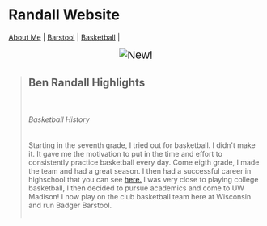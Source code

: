 <!DOCTYPE html>
# Randall Website
<html>
<head>
  <title>Ben Randall Basketball Career</title>
<link href="StyleSheet.css" rel="stylesheet"> 
</head>
<body>
<p></p>
 <nav>
  <a href="https://github.com/brandall17/Randall-Website/edit/main/README.md">About Me</a> |
  <a href="https://github.com/brandall17/Randall-Website/blob/barstool/README.md">Barstool</a> |
  <a href="https://github.com/brandall17/Randall-Website/blob/basketball/README.md">Basketball</a> |
</nav>
<p style="text-align: center;"><span style="font-size:22px;"><span style="font-family:arial,helvetica,sans-serif;"><img alt="New!" id="_x0000_i1025" src="new5.gif" /></span></span><strong><span style="font-size:36px;"><span style="font-family:courier new,courier,monospace;"></span></span></strong></p>
<p style="text-align: center;"></p>
<blockquote>
<p style="text-align: center;"><span style="font-size:22px;"><span style="font-family:arial,helvetica,sans-serif;"><span style="color:#B22222;"> 
<h2> <strong>Ben Randall Highlights</strong></span></h2><br />
<br> <em>Basketball History</em><br />
<br />
<br />
Starting in the seventh grade, I tried out for basketball. I didn't make it. It gave me the motivation to put in the time and effort to consistently practice basketball every day. Come eigth grade, I made the team and had a great season. I then had a successful career in highschool that you can see <a href= https://youtu.be/nj3RXna-2Ng">here.</a> I was very close to playing college basketball, I then decided to pursue academics and come to UW Madison! I now play on the club basketball team here at Wisconsin and run Badger Barstool.

<br />
<br />
<!--[endif]--><o:p></o:p></p>
</blockquote>
</body>
<br />
<br />
<!--[endif]--><o:p></o:p></p>
</blockquote>
</body>
</html>
